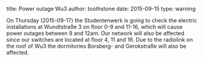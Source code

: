 title: Power outage Wu3
author: toothstone
date: 2015-09-15
type: warning

On Thursday (2015-09-17) the Studentenwerk is going to check the electric installations at Wundtstraße 3 on floor 0-9 and 11-16, which will cause power outages between 9 and 12am. Our network will also be affected since our switches are located at floor 4, 11 and 16.
Due to the radiolink on the roof of Wu3 the dormitories Borsberg- and Gerokstraße will also be affected.

